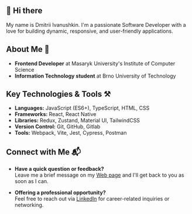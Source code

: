## 👋 Hi there

My name is Dmitrii Ivanushkin. I'm a passionate Software Developer with a love for building dynamic, responsive, and user-friendly applications.

## About Me 👤

- **Frontend Developer** at Masaryk University's Institute of Computer Science 
- **Information Technology student** at Brno University of Technology

## Key Technologies & Tools ⚒️

- **Languages:** JavaScript (ES6+), TypeScript, HTML, CSS
- **Frameworks:** React, React Native
- **Libraries:** Redux, Zustand, Material UI, TailwindCSS
- **Version Control:** Git, GitHub, Gitlab
- **Tools:** Webpack, Vite, Jest, Cypress, Postman

## Connect with Me 📬

- **Have a quick question or feedback?**<br />
  Leave me a brief message on my [Web page](https://dmitrii-ivanushkin.software/contact) and I'll get back to you as soon as I can.

- **Offering a professional opportunity?**<br />
  Feel free to reach out via [LinkedIn](https://linkedin.com/in/dmitrii-ivanushkin) for career-related inquiries or networking.
